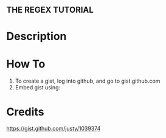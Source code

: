 ## THE REGEX TUTORIAL ##

# Description


# How To
1) To create a gist, log into github, and go to gist.github.com
2) Embed gist using:

<script src="https://gist.github.com/hergemony/1563c61955f1d033bc5ef44220db0706.js"></script>




# Credits
https://gist.github.com/justy/1039374



